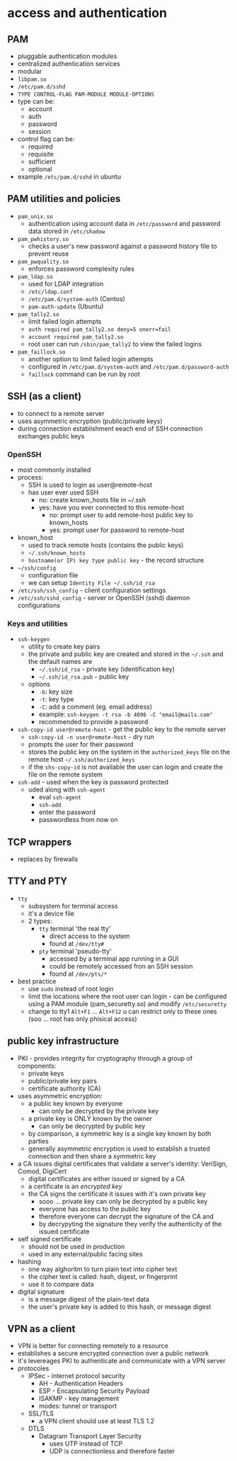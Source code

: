 # access and authentication 

## PAM 
- pluggable authentication modules
- centralized authentication services
- modular
- `libpam.so`
- `/etc/pam.d/sshd`
- `TYPE CONTROL-FLAG PAM-MODULE MODULE-OPTIONS`
- type can be: 
  - account
  - auth 
  - password
  - session
- control flag can be:
  - required
  - requisite
  - sufficient
  - optional
- example `/etc/pam.d/sshd` in ubuntu

## PAM utilities and policies
- `pam_unix.so `
  - authentication using account data in `/etc/password` and password data stored in `/etc/shadow`
- `pam_pwhistory.so`
  - checks a user's new password against a password history file to prevent reuse
- `pam_pwquality.so`
  - enforces password complexity rules
- `pam_ldap.so`
  - used for LDAP integration
  - `/etc/ldap.conf`
  - `/etc/pam.d/system-auth` (Centos)
  - `pam-auth-update` (Ubuntu)
- `pam_tally2.so` 
  - limit failed login attempts
  - `auth required pam_tally2.so deny=5 onerr=fail`
  - `account required pam_tally2.so`
  - root user can run `/sbin/pam_tally2` to view the failed logins
- `pam_faillock.so`
  - another option to limit failed login attempts
  - configured in `/etc/pam.d/system-auth` and `/etc/pam.d/password-auth`
  - `faillock` command can be run by root


## SSH (as a client)
- to connect to a remote server
- uses asymmetric encryption (public/private keys)
- during connection establishment eeach end of SSH connection exchanges public keys

### OpenSSH 
- most commonly installed
- process: 
  - SSH is used to login as user@remote-host
  - has user ever used SSH
    - no: create known_hosts file in ~/.ssh
    - yes: have you ever connected to this remote-host
      - no: prompt user to add remote-host public key to known_hosts
      - yes: prompt user for password to remote-host
- known_host 
  - used to track remote hosts (contains the public keys)
  - `~/.ssh/known_hosts`
  - `hostname(or IP) key type public key` - the record structure
- `~/ssh/config` 
  - configuration file
  - we can setup `Identity File ~/.ssh/id_rsa`
- `/etc/ssh/ssh_config` - client configuration settings
- `/etc/ssh/sshd_config` - server or OpenSSH (sshd) daemon configurations

### Keys and utilities
- `ssh-keygen` 
  - utility to create key pairs
  - the private and public key are created and stored in the `~/.ssh` and the default names are
    - `~/.ssh/id_rsa` - private key (identification key)
    - `~/.ssh/id_rsa.pub` - public key
  - options 
    - `-b`: key size
    - `-t`: key type
    - `-C`: add a comment (eg. email address)
    - example: `ssh-keygen -t rsa -b 4096 -C "email@mails.com"`
    - recommended to provide a password
- `ssh-copy-id user@remote-host` - get the public key to the remote server
  - `ssh-copy-id -n user@remote-host` - dry run
  - prompts the user for their password
  - stores the public key on the system in the `authorized_keys` file on the remote host `~/.ssh/authorized_keys`
  - if the `shs-copy-id` is not available the user can login and create the file on the remote system
- `ssh-add` - used when the key is password protected
  - uded along with `ssh-agent`
    - eval `ssh-agent`
    - `ssh-add`
    - enter the password
    - passwordless from now on

## TCP wrappers
- replaces by firewalls
  
## TTY and PTY 
- `tty`
  - subsystem for terminal access
  - it's a device file
  - 2 types:
    - `tty` terminal 'the real tty'
      - direct access to the system 
      - found at `/dev/tty#`
    - `pty` terminal 'pseudo-tty'
      - accessed by a terminal app running in a GUI
      - could be remotely accessed fron an SSH session
      - found at `/dev/pts/*`
- best practice 
  - use `sudo` instead of root login
  - limit the locations where the root user can login - can be configured using a PAM module (pam_securetty.so) and modify `/etc/securetty`
  - change to tty1 `Alt+F1` ... `Alt+F12` u can restrict only to these ones (soo ... root has only phisical access)

## public key infrastructure
- PKI - provides integrity for cryptography through a group of components:
  - private keys
  - public/private key pairs
  - certificate authority (CA)
- uses asymmetric encryption:
  - a public key known by everyone
    - can only be decrypted by the private key
  - a private key is ONLY known by the owner
    - can only be decrypted by public key
  - by comparison, a symmetric key is a single key known by both parties
  - generally asymmetric encryption is used to establish a trusted connection and then share a symmetric key
- a CA issues digital certificates that validate a server's identity: VeriSign, Comod, DigiCert
  - digital certificates are either issued or signed by a CA
  - a certificate is an *encrypted key*
  - the CA signs the certificate it issues with it's own private key
    - sooo ... private key can only be decrypted by a public key
    - everyone has access to the public key
    - therefore everyone can decrypt the signature of the CA and
    - by decrypyting the signature they verify the authenticity of the issued certificate
- self signed certificate
  - should not be used in production 
  - used in any external/public facing sites
- hashing
  - one way alghoritm to turn plain text into cipher text
  - the cipher text is called: hash, digest, or fingerprint
  - use it to compare data
- digital signature
  - is a message digest of the plain-text data
  - the user's private key is added to this hash, or message digest

## VPN as a client
- VPN is better for connecting remotely to a resource 
- establishes a secure encrypted connection over a public network
- it's levereages PKI to authenticate and communicate with a VPN server
- protocoles
  - IPSec - internet protocol security
    - AH - Authentication Headers 
    - ESP - Encapsulating Security Payload
    - ISAKMP - key management
    - modes: tunnel or transport
  - SSL/TLS
    - a VPN client should use at least TLS 1.2
  - DTLS
    - Datagram Transport Layer Security
      - uses UTP instead of TCP
      - UDP is connectionless and therefore faster